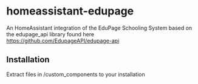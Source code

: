 # homeassistant-edupage
An HomeAssistant integration of the EduPage Schooling System based on the edupage_api library found here https://github.com/EdupageAPI/edupage-api

## Installation
Extract files in /custom_components to your installation